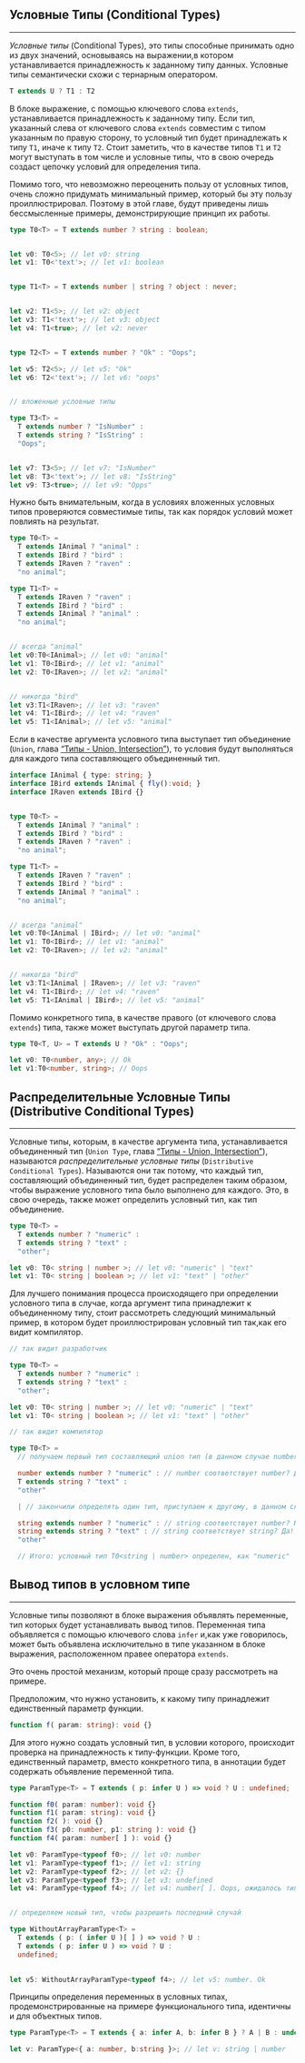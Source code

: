## Условные Типы (Conditional Types)
________________

*Условные типы* (Conditional Types), это типы способные принимать одно из двух значений, основываясь на выражении,в котором устанавливается принадлежность к заданному типу данных. Условные типы семантически схожи с тернарным оператором. 

~~~~~typescript
T extends U ? T1 : T2
~~~~~

В блоке выражение, с помощью ключевого слова `extends`, устанавливается принадлежность к заданному типу. Если тип, указанный слева от ключевого слова `extends` совместим с типом указанным по правую сторону, то условный тип будет принадлежать к типу `T1`, иначе к типу `T2`. Стоит заметить, что в качестве типов `T1` и `T2` могут выступать в том числе и условные типы, что в свою очередь создаст цепочку условий для определения типа.

Помимо того, что невозможно переоценить пользу от условных типов, очень сложно придумать минимальный пример, который бы эту пользу проиллюстрировал. Поэтому в этой главе, будут приведены лишь бессмысленные примеры, демонстрирующие принцип их работы.

~~~~~typescript
type T0<T> = T extends number ? string : boolean;


let v0: T0<5>; // let v0: string
let v1: T0<'text'>; // let v1: boolean


type T1<T> = T extends number | string ? object : never;


let v2: T1<5>; // let v2: object
let v3: T1<'text'>; // let v3: object
let v4: T1<true>; // let v2: never


type T2<T> = T extends number ? "Ok" : "Oops";

let v5: T2<5>; // let v5: "Ok"
let v6: T2<'text'>; // let v6: "oops"


// вложенные условные типы

type T3<T> =
  T extends number ? "IsNumber" :
  T extends string ? "IsString" :
  "Oops";


let v7: T3<5>; // let v7: "IsNumber"   
let v8: T3<'text'>; // let v8: "IsString"
let v9: T3<true>; // let v9: "Opps"
~~~~~

Нужно быть внимательным, когда в условиях вложенных условных типов проверяются совместимые типы, так как порядок условий может повлиять на  результат.

~~~~~typescript
type T0<T> =
  T extends IAnimal ? "animal" :
  T extends IBird ? "bird" :
  T extends IRaven ? "raven" :
  "no animal";

type T1<T> =
  T extends IRaven ? "raven" :
  T extends IBird ? "bird" :
  T extends IAnimal ? "animal" :
  "no animal";


// всегда "animal"
let v0:T0<IAnimal>; // let v0: "animal"
let v1: T0<IBird>; // let v1: "animal"
let v2: T0<IRaven>; // let v2: "animal"


// никогда "bird"
let v3:T1<IRaven>; // let v3: "raven"
let v4: T1<IBird>; // let v4: "raven"
let v5: T1<IAnimal>; // let v5: "animal"
~~~~~

Если в качестве аргумента условного типа выступает тип объединение (`Union`, глава [“Типы - Union, Intersection”]()), то условия будут выполняться для каждого типа составляющего объединенный тип.

~~~~~typescript
interface IAnimal { type: string; }
interface IBird extends IAnimal { fly():void; }
interface IRaven extends IBird {}


type T0<T> =
  T extends IAnimal ? "animal" :
  T extends IBird ? "bird" :
  T extends IRaven ? "raven" :
  "no animal";

type T1<T> =
  T extends IRaven ? "raven" :
  T extends IBird ? "bird" :
  T extends IAnimal ? "animal" :
  "no animal";


// всегда "animal"
let v0:T0<IAnimal | IBird>; // let v0: "animal"
let v1: T0<IBird>; // let v1: "animal"
let v2: T0<IRaven>; // let v2: "animal"


// никогда "bird"
let v3:T1<IAnimal | IRaven>; // let v3: "raven"
let v4: T1<IBird>; // let v4: "raven"
let v5: T1<IAnimal | IBird>; // let v5: "animal"
~~~~~

Помимо конкретного типа, в качестве правого (от ключевого слова `extends`) типа, также может выступать другой параметр типа. 

~~~~~typescript
type T0<T, U> = T extends U ? "Ok" : "Oops";

let v0: T0<number, any>; // Ok
let v1:T0<number, string>; // Oops
~~~~~


## Распределительные Условные Типы (Distributive Conditional Types)
________________

Условные типы, которым, в качестве аргумента типа, устанавливается объединенный тип (`Union Type`, глава [“Типы - Union, Intersection”]()), называются *распределительные условные типы* (`Distributive Conditional Types`). Называются они так потому, что каждый тип, составляющий объединенный тип, будет распределен таким образом, чтобы выражение условного типа было выполнено для каждого. Это, в свою очередь, также может определить условный тип, как тип объединение.

~~~~~typescript
type T0<T> =
  T extends number ? "numeric" :
  T extends string ? "text" :
  "other";

let v0: T0< string | number >; // let v0: "numeric" | "text"
let v1: T0< string | boolean >; // let v1: "text" | "other"
~~~~~

Для лучшего понимания процесса происходящего при определении условного типа в случае, когда аргумент типа принадлежит к объединенному типу, стоит рассмотреть следующий минимальный пример, в котором будет проиллюстрирован условный тип так,как его видит компилятор.

~~~~~typescript
// так видит разработчик

type T0<T> =
  T extends number ? "numeric" :
  T extends string ? "text" :
  "other";

let v0: T0< string | number >; // let v0: "numeric" | "text"
let v1: T0< string | boolean >; // let v1: "text" | "other"

// так видит компилятор

type T0<T> =
  // получаем первый тип составляющий union тип (в данном случае number) и начинаем подставлять его на место T

  number extends number ? "numeric" : // number соответствует number? Да! Определяем "numeric"
  T extends string ? "text" :
  "other"

  | // закончили определять один тип, приступаем к другому, в данном случае string

  string extends number ? "numeric" : // string соответствует number? Нет! Продолжаем.
  string extends string ? "text" : // string соответствует string? Да! Определяем "text".
  "other"

  // Итого: условный тип T0<string | number> определен, как "numeric" | "text"
~~~~~


## Вывод типов в условном типе
________________

Условные типы позволяют в блоке выражения объявлять переменные, тип которых будет устанавливать вывод типов. Переменная типа объявляется с помощью ключевого слова `infer` и,как уже говорилось, может быть объявлена исключительно в типе указанном в блоке выражения, расположенном правее оператора `extends`.

Это очень простой механизм, который проще сразу рассмотреть на примере.

Предположим, что нужно установить, к какому типу принадлежит единственный параметр функции. 

~~~~~typescript
function f( param: string): void {}
~~~~~

Для этого нужно создать условный тип, в условии которого, происходит проверка на принадлежность к типу-функции. Кроме того, единственный параметр, вместо конкретного типа, в аннотации будет содержать объявление переменной типа.

~~~~~typescript
type ParamType<T> = T extends ( p: infer U ) => void ? U : undefined;

function f0( param: number): void {}
function f1( param: string): void {}
function f2( ): void {}
function f3( p0: number, p1: string ): void {}
function f4( param: number[ ] ): void {}

let v0: ParamType<typeof f0>; // let v0: number
let v1: ParamType<typeof f1>; // let v1: string
let v2: ParamType<typeof f2>; // let v2: {}
let v3: ParamType<typeof f3>; // let v3: undefined
let v4: ParamType<typeof f4>; // let v4: number[ ]. Oops, ожидалось тип number вместо number[ ]


// определяем новый тип, чтобы разрешить последний случай

type WithoutArrayParamType<T> =
  T extends ( p: ( infer U )[ ] ) => void ? U :
  T extends ( p: infer U ) => void ? U :
  undefined;

 
let v5: WithoutArrayParamType<typeof f4>; // let v5: number. Ok
~~~~~

Принципы определения переменных в условных типах, продемонстрированные на примере функционального типа, идентичны и для объектных типов.

~~~~~typescript
type ParamType<T> = T extends { a: infer A, b: infer B } ? A | B : undefined;

let v: ParamType<{ a: number, b:string }>; // let v: string | number
~~~~~
